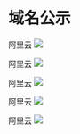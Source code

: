 # 域名公示

阿里云
![](https://minblue.cc/images/2022/04/04/r0H.png)

阿里云
![](https://minblue.cc/images/2022/04/04/erq.png)

阿里云
![](https://minblue.cc/images/2022/04/05/RKXF.png)

阿里云
![](https://minblue.cc/images/2022/04/04/z7X.png)

阿里云
![](https://minblue.cc/images/2022/04/04/YbD.png)




